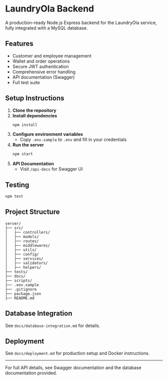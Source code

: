 # LaundryOla Backend

A production-ready Node.js Express backend for the LaundryOla service, fully integrated with a MySQL database.

## Features

- Customer and employee management
- Wallet and order operations
- Secure JWT authentication
- Comprehensive error handling
- API documentation (Swagger)
- Full test suite

## Setup Instructions

1. **Clone the repository**
2. **Install dependencies**
   ```bash
   npm install
   ```
3. **Configure environment variables**
   - Copy `.env.sample` to `.env` and fill in your credentials
4. **Run the server**
   ```bash
   npm start
   ```
5. **API Documentation**
   - Visit `/api-docs` for Swagger UI

## Testing

```bash
npm test
```

## Project Structure

```
server/
├── src/
│   ├── controllers/
│   ├── models/
│   ├── routes/
│   ├── middlewares/
│   ├── utils/
│   ├── config/
│   ├── services/
│   ├── validators/
│   ├── helpers/
├── tests/
├── docs/
├── scripts/
├── .env.sample
├── .gitignore
├── package.json
├── README.md
```

## Database Integration

See `docs/database-integration.md` for details.

## Deployment

See `docs/deployment.md` for production setup and Docker instructions.

---

For full API details, see Swagger documentation and the database documentation provided.
